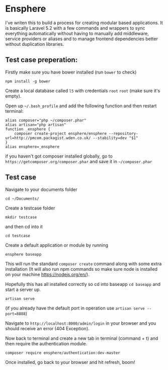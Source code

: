 # Ensphere

I've writen this to build a process for creating modular based applications. It is basically Laravel 5.2 with a few commands and wrappers to sync everything automatically without having to manually add middleware, service providers or aliases and to manage frontend dependencies better without duplication libraries.

## Test case preperation:

Firstly make sure you have bower installed (run `bower` to check)
```
npm install -g bower
```

Create a local database called `l5` with credentials `root` `root` (make sure it's empty).

Open up `~/.bash_profile` and add the following function and then restart terminal:

```
alias composer="php ~/composer.phar"
alias artisan="php artisan"
function _ensphere {
	composer create-project ensphere/ensphere --repository-url=http://pmcom.packagist.wden.co.uk/ --stability=dev "$1"
}
alias ensphere=_ensphere
```

if you haven't got composer installed globally, go to `https://getcomposer.org/composer.phar` and save it in `~/composer.phar`

## Test case

Navigate to your documents folder
```
cd ~/Documents/
```

Create a testcase folder

```
mkdir testcase
```

and then cd into it

```
cd testcase
```

Create a default application or module by running
```
ensphere baseapp
```

This will run the standard `composer create` command along with some extra installation (It will also run npm commands so make sure node is installed on your machine https://nodejs.org/en/).

Hopefully this has all installed correctly so cd into baseapp `cd baseapp` and start a server up.

```
artisan serve
```

(if you already have the default port in operation use `artisan serve --port=8888`)

Navigate to `http://localhost:8000/admin/login` in your browser and you should receive an error (404 Exception).

Now back to terminal and create a new tab in terminal (command + t) and then require the authentication module.

```
composer require ensphere/authentication:dev-master
```

Once installed, go back to your browser and hit refresh, boom!
